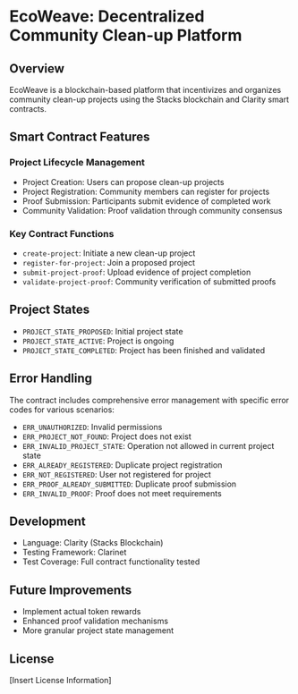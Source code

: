 # EcoWeave: Decentralized Community Clean-up Platform

## Overview
EcoWeave is a blockchain-based platform that incentivizes and organizes community clean-up projects using the Stacks blockchain and Clarity smart contracts.

## Smart Contract Features

### Project Lifecycle Management
- Project Creation: Users can propose clean-up projects
- Project Registration: Community members can register for projects
- Proof Submission: Participants submit evidence of completed work
- Community Validation: Proof validation through community consensus

### Key Contract Functions
- `create-project`: Initiate a new clean-up project
- `register-for-project`: Join a proposed project
- `submit-project-proof`: Upload evidence of project completion
- `validate-project-proof`: Community verification of submitted proofs

## Project States
- `PROJECT_STATE_PROPOSED`: Initial project state
- `PROJECT_STATE_ACTIVE`: Project is ongoing
- `PROJECT_STATE_COMPLETED`: Project has been finished and validated

## Error Handling
The contract includes comprehensive error management with specific error codes for various scenarios:
- `ERR_UNAUTHORIZED`: Invalid permissions
- `ERR_PROJECT_NOT_FOUND`: Project does not exist
- `ERR_INVALID_PROJECT_STATE`: Operation not allowed in current project state
- `ERR_ALREADY_REGISTERED`: Duplicate project registration
- `ERR_NOT_REGISTERED`: User not registered for project
- `ERR_PROOF_ALREADY_SUBMITTED`: Duplicate proof submission
- `ERR_INVALID_PROOF`: Proof does not meet requirements

## Development
- Language: Clarity (Stacks Blockchain)
- Testing Framework: Clarinet
- Test Coverage: Full contract functionality tested

## Future Improvements
- Implement actual token rewards
- Enhanced proof validation mechanisms
- More granular project state management

## License
[Insert License Information]